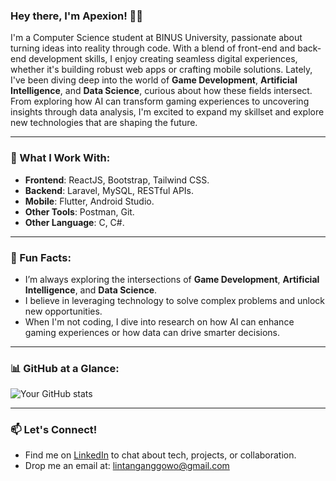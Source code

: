 ### Hey there, I'm Apexion! 👨‍💻

I'm a Computer Science student at BINUS University, passionate about turning ideas into reality through code. With a blend of front-end and back-end development skills, I enjoy creating seamless digital experiences, whether it's building robust web apps or crafting mobile solutions. Lately, I've been diving deep into the world of **Game Development**, **Artificial Intelligence**, and **Data Science**, curious about how these fields intersect. From exploring how AI can transform gaming experiences to uncovering insights through data analysis, I'm excited to expand my skillset and explore new technologies that are shaping the future.


---

### 🔧 What I Work With:
- **Frontend**: ReactJS, Bootstrap, Tailwind CSS.
- **Backend**: Laravel, MySQL, RESTful APIs.
- **Mobile**: Flutter, Android Studio.
- **Other Tools**: Postman, Git.
- **Other Language**: C, C#.

---

### 🌱 Fun Facts:
- I’m always exploring the intersections of **Game Development**, **Artificial Intelligence**, and **Data Science**.
- I believe in leveraging technology to solve complex problems and unlock new opportunities.
- When I'm not coding, I dive into research on how AI can enhance gaming experiences or how data can drive smarter decisions.

---

### 📊 GitHub at a Glance:
![Your GitHub stats](https://github-readme-stats.vercel.app/api?username=Apexionn&show_icons=true&theme=merko)

---

### 📫 Let's Connect!
- Find me on [LinkedIn](https://www.linkedin.com/in/lintang-anggowoyuono-749328286/) to chat about tech, projects, or collaboration.
- Drop me an email at: lintanganggowo@gmail.com
